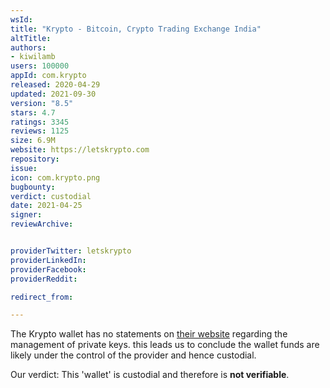 ```yaml
---
wsId: 
title: "Krypto - Bitcoin, Crypto Trading Exchange India"
altTitle: 
authors:
- kiwilamb
users: 100000
appId: com.krypto
released: 2020-04-29
updated: 2021-09-30
version: "8.5"
stars: 4.7
ratings: 3345
reviews: 1125
size: 6.9M
website: https://letskrypto.com
repository: 
issue: 
icon: com.krypto.png
bugbounty: 
verdict: custodial
date: 2021-04-25
signer: 
reviewArchive:


providerTwitter: letskrypto
providerLinkedIn: 
providerFacebook: 
providerReddit: 

redirect_from:

---
```



The Krypto wallet has no statements on [their website](https://letskrypto.com) regarding the management of private keys.
this leads us to conclude the wallet funds are likely under the control of the provider and hence custodial.

Our verdict: This 'wallet' is custodial and therefore is **not verifiable**.
